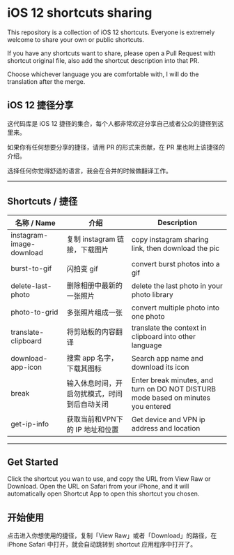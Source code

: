 # iOS 12 shortcuts sharing
This repository is a collection of iOS 12 shortcuts. Everyone is extremely welcome to share your own or public shortcuts.

If you have any shortcuts want to share, please open a Pull Request with shortcut original file, also add the shortcut description into that PR. 

Choose whichever language you are comfortable with, I will do the translation after the merge.

## iOS 12 捷径分享
这代码库是 iOS 12 捷径的集合，每个人都非常欢迎分享自己或者公众的捷径到这里来。

如果你有任何想要分享的捷径，请用 PR 的形式来贡献，在 PR 里也附上该捷径的介绍。

选择任何你觉得舒适的语言，我会在合并的时候做翻译工作。

---

## Shortcuts / 捷径
| 名称 / Name| 介绍 | Description |
|----------|------|------|
| instagram-image-download         | 复制 instagram 链接，下载图片     |  copy instagram sharing link, then download the pic    |
|  burst-to-gif        | 闪拍变 gif     | convert burst photos into a gif     |
| delete-last-photo         | 删除相册中最新的一张照片     | delete the last photo in your photo library     |
| photo-to-grid         | 多张照片组成一张     | convert multiple photo into one photo     |
| translate-clipboard         |  将剪贴板的内容翻译    |  translate the context in clipboard into other language    |
| download-app-icon         | 搜索 app 名字，下载其图标    |  Search app name and download its icon     |
| break         | 输入休息时间，开启勿扰模式，时间到后自动关闭    |  Enter break minutes, and turn on DO NOT DISTURB mode based on minutes you entered       |
| get-ip-info         | 获取当前和VPN下的 IP 地址和位置   |  Get device and VPN ip address and location |

---

## Get Started

Click the shortcut you wan to use, and copy the URL from View Raw or Download. Open the URL on Safari from your iPhone, and it will automatically open Shortcut App to open this shortcut you chosen.

## 开始使用

点击进入你想使用的捷径，复制「View Raw」或者「Download」的路径，在 iPhone Safari 中打开，就会自动跳转到 shortcut 应用程序中打开了。